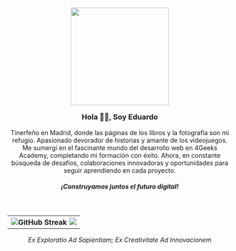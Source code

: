 <h3 align="center">
<img  src="https://media4.giphy.com/media/dbtDDSvWErdf2/giphy.gif"  width="220" />


 Hola 🧛🏻, Soy Eduardo</h3>


<div align='center'>
<p  align="center" style="max-width: 330 px">Tinerfeño en Madrid, donde las páginas de los libros y la fotografía son mi refugio. Apasionado devorador de historias y amante de los videojuegos. Me sumergí en el fascinante mundo del desarrollo web en 4Geeks Academy, completando mi formación con éxito. Ahora, en constante búsqueda de desafíos, colaboraciones innovadoras y oportunidades para seguir aprendiendo en cada proyecto.</p>

<h5  align="center">¡Construyamos juntos el futuro digital!</h5>
</div>
</br>
<table align='center'>
<tr>
<th align='center'>
<img align="left" src="https://streak-stats.demolab.com?user=EduardoHernandezGuzman&theme=transparent&hide_border=true&locale=es&date_format=j%20M%5B%20Y%5D&card_width=400" alt="GitHub Streak" />

<img align="right" src="https://github-readme-stats.vercel.app/api/top-langs/?username=EduardoHernandezGuzman&exclude_repo=github-readme-stats,anuraghazra.github.io" />
</th>
</tr>  
</table>  


<div align='center'>
<p><i>
Ex Exploratio Ad Sapientiam; Ex Creativitate Ad Innovacionem</i></p>
</div>
 


